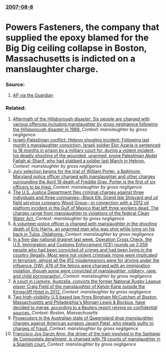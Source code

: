 ### [2007-08-8](/news/2007/08/8/index.md)

#  Powers Fasteners, the company that supplied the epoxy blamed for the Big Dig ceiling collapse in Boston, Massachusetts is indicted on a manslaughter charge. 




### Source:

1. [AP via the Guardian](http://www.guardian.co.uk/worldlatest/story/0,,-6835868,00.html)

### Related:

1. [Aftermath of the Hillsborough disaster: Six people are charged with various offences including manslaughter by gross negligence following the Hillsborough disaster in 1989. ](/news/2017/06/28/aftermath-of-the-hillsborough-disaster-six-people-are-charged-with-various-offences-including-manslaughter-by-gross-negligence-following-th.md) _Context: manslaughter by gross negligence_
2. [Israeli-Palestinian conflict: Hebron shooting incident: Following last month's manslaughter conviction, Israeli soldier Elor Azaria is sentenced to 18 months in prison by a military court for, during a violent incident, his deadly shooting of the wounded, unarmed, prone Palestinian Abdel Fattah al-Sharif, who had stabbed a soldier last March in Hebron. ](/news/2017/02/21/israeli-palestinian-conflict-hebron-shooting-incident-following-last-month-s-manslaughter-conviction-israeli-soldier-elor-azaria-is-sen.md) _Context: manslaughter by gross negligence_
3. [Jury selection begins for the trial of William Porter, a Baltimore, Maryland police officer charged with manslaughter and other charges surrounding the April 19 death of Freddie Gray. Porter is the first of six officers to be tried. ](/news/2015/11/30/jury-selection-begins-for-the-trial-of-william-porter-a-baltimore-maryland-police-officer-charged-with-manslaughter-and-other-charges-surr.md) _Context: manslaughter by gross negligence_
4. [The U.S. Justice Department files criminal charges against three individuals and three companies--Black Elk, Grand Isle Shipyard and oil field services company Wood Group--in connection with a 2012 oil platform incident in the Gulf of Mexico that left three workers dead. The charges range from manslaughter to violations of the federal Clean Water Act. ](/news/2015/11/20/the-u-s-justice-department-files-criminal-charges-against-three-individuals-and-three-companies-black-elk-grand-isle-shipyard-and-oil-fie.md) _Context: manslaughter by gross negligence_
5. [A volunteer police officer is charged with manslaughter in the shooting death of Eric Harris, an unarmed man who was shot while lying on his back in Tulsa, Oklahoma. ](/news/2015/04/13/a-volunteer-police-officer-is-charged-with-manslaughter-in-the-shooting-death-of-eric-harris-an-unarmed-man-who-was-shot-while-lying-on-his.md) _Context: manslaughter by gross negligence_
6. [In a five-day national dragnet last week, Operation Cross Check, the U.S. Immigration and Customs Enforcement (ICE) rounds up 2,059 people who had been convicted of crimes and had been living in the country illegally. Most were not violent criminals (none were implicated in terrorism; almost all the 912 misdemeanors were for driving under the influence, DWI; 476 of the felons were charged with an immigration violation, though some were convicted of manslaughter, robbery, rape, and child pornography). ](/news/2015/03/9/in-a-five-day-national-dragnet-last-week-operation-cross-check-the-u-s-immigration-and-customs-enforcement-ice-rounds-up-2-059-people-w.md) _Context: manslaughter by gross negligence_
7. [A court in Lismore, Australia, convicts the former National Rugby League player Craig Field of the manslaughter of Kelvin Kane outside the Kingscliff Hotel in 2012. ](/news/2014/12/9/a-court-in-lismore-australia-convicts-the-former-national-rugby-league-player-craig-field-of-the-manslaughter-of-kelvin-kane-outside-the-k.md) _Context: manslaughter by gross negligence_
8. [Two high-visibility U.S based law firms Bingham McCutchen of Boston, Massachusetts and Philadelphia's Morgan Lewis & Bockius, have decided to merge, according to a Reuters report relying on confidential sources. ](/news/2014/09/20/two-high-visibility-u-s-based-law-firms-bingham-mccutchen-of-boston-massachusetts-and-philadelphia-s-morgan-lewis-bockius-have-decided-t.md) _Context: Boston, Massachusetts_
9. [Prosecutors in the Australian state of Queensland drop manslaughter charges against American surgeon Jayant Patel, who pleads guilty to charges of fraud. ](/news/2013/11/15/prosecutors-in-the-australian-state-of-queensland-drop-manslaughter-charges-against-american-surgeon-jayant-patel-who-pleads-guilty-to-char.md) _Context: manslaughter by gross negligence_
10. [Francisco Jos Garzn Amo, the driver of the train involved in the Santiago de Compostela derailment, is charged with 79 counts of manslaughter in a Spanish court. ](/news/2013/07/28/francisco-jose-garzon-amo-the-driver-of-the-train-involved-in-the-santiago-de-compostela-derailment-is-charged-with-79-counts-of-manslaugh.md) _Context: manslaughter by gross negligence_
